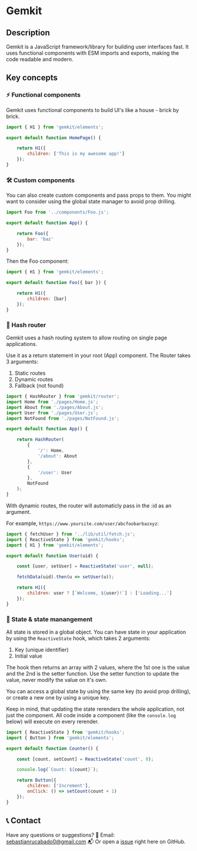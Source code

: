 # Gemkit

## Description

Gemkit is a JavaScript framework/library for building user interfaces fast.
It uses functional components with ESM imports and exports, making the code
readable and modern.

## Key concepts

### ⚡ Functional components

Gemkit uses functional components to build UI's like a house - brick by brick.

```js
import { H1 } from 'gemkit/elements';

export default function HomePage() {

    return H1({
        children: ['This is my awesome app!']
    });
}
```

### 🛠️ Custom components

You can also create custom components and pass props to them. You
might want to consider using the global state manager to avoid prop
drilling.

```js
import Foo from '../components/Foo.js';

export default function App() {

    return Foo({
        bar: 'baz'
    });
}
```

Then the Foo component:

```js
import { H1 } from 'gemkit/elements';

export default function Foo({ bar }) {

    return H1({
        children: [bar]
    });
}
```

### 🔀 Hash router

Gemkit uses a hash routing system to allow routing on single page applications.

Use it as a return statement in your root (App) component. The Router takes
3 arguments:

1. Static routes
2. Dynamic routes
3. Fallback (not found)

```js
import { HashRouter } from 'gemkit/router';
import Home from './pages/Home.js';
import About from './pages/About.js';
import User from './pages/User.js';
import NotFound from './pages/NotFound.js';

export default function App() {

    return HashRouter(
        {
            '/': Home,
            '/about': About
        },
        {
            '/user': User
        },
        NotFound
    );
}
```

With dynamic routes, the router will automaticly pass in the :id
as an argument.

For example, `https://www.yoursite.com/user/abcfoobarbazxyz`:

```js
import { fetchUser } from '../lib/util/fetch.js';
import { ReactiveState } from 'gemkit/hooks';
import { H1 } from 'gemkit/elements';

export default function User(uid) {

    const [user, setUser] = ReactiveState('user', null);

    fetchData(uid).then(u => setUser(u));

    return H1({
        children: user ? [`Welcome, ${user}!`] : ['Loading...']
    });
}
```

### 🚦 State & state manangement

All state is stored in a global object. You can have state
in your application by using the `ReactiveState` hook, which
takes 2 arguments:

1. Key (unique identifier)
2. Initial value

The hook then returns an array with 2 values, where the 1st one
is the value and the 2nd is the setter function. Use the setter
function to update the value, never modify the value on it's own.

You can access a global state by using the same key (to avoid prop
drilling), or create a new one by using a unique key.

Keep in mind, that updating the state rerenders the whole application,
not just the component. All code inside a component (like the `console.log`
below) will execute on every rerender.

```js
import { ReactiveState } from 'gemkit/hooks';
import { Button } from 'gemkit/elements';

export default function Counter() {

    const [count, setCount] = ReactiveState('count', 0);

    console.log(`Count: ${count}`);

    return Button({
        children: ['Increment'],
        onClick: () => setCount(count + 1)
    });
}
```

## 📞 Contact

Have any questions or suggestions?
📧 Email: sebastianrucabado0@gmail.com
📬 Or open a [issue](https://github.com/Sebastian-GOAT/gemkit/issues) right here on GitHub.